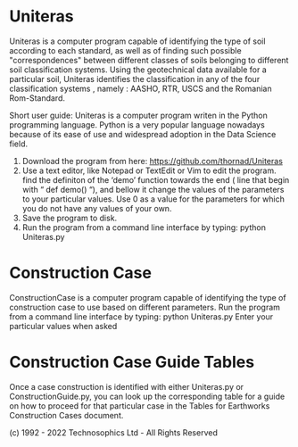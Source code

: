 # Uniteras
Uniteras is a computer program capable of identifying the type of soil according to each standard, as well as of finding such possible "correspondences" between different classes of soils belonging to different soil classification systems. Using the geotechnical data available for a particular soil, Uniteras identifies the classification in any of the four classification systems , namely : AASHO, RTR, USCS and the Romanian  Rom-Standard. 

Short user guide:
Uniteras  is a computer program writen in the Python programming language. Python is a very popular language nowadays because of its ease of use and widespread adoption in the Data Science field.  
1.	Download the program from here:  https://github.com/thornad/Uniteras
2.	Use a text editor, like Notepad or TextEdit or Vim to edit the program. find the definiton of the ‘demo’ function towards the end ( line that begin with “ def demo() “), and bellow it change the values of the parameters to your particular values. Use 0 as a value for the parameters for which you do not have any values of your own.
3.	Save the program to disk.
4.	Run the program from a command line interface by typing:   python Uniteras.py

# Construction Case 
ConstructionCase is a computer program capable of identifying the type of construction case to use based on different parameters.
Run the program from a command line interface by typing:   python Uniteras.py
Enter your particular values when asked

# Construction Case Guide Tables
Once a case construction is identified with either Uniteras.py or ConstructionGuide.py, you can look up the corresponding table for a guide on how to proceed for that particular case in the Tables for Earthworks Construction Cases document.


(c) 1992 - 2022 Technosophics Ltd -  All Rights Reserved
